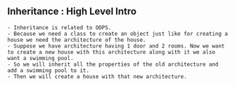 ## Inheritance : High Level Intro
    - Inheritance is related to OOPS.
    - Because we need a class to create an object just like for creating a house we need the architecture of the house.
    - Suppose we have architecture having 1 door and 2 rooms. Now we want to create a new house with this architecture along with it we also   want a swimming pool.
    - So we will inherit all the properties of the old architecture and add a swimming pool to it.
    - Then we will create a house with that new architecture.
